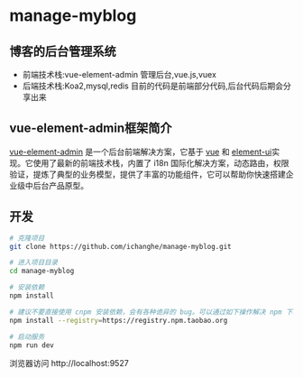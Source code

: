 # manage-myblog
## 博客的后台管理系统
- 前端技术栈:vue-element-admin 管理后台,vue.js,vuex
- 后端技术栈:Koa2,mysql,redis
目前的代码是前端部分代码,后台代码后期会分享出来
## vue-element-admin框架简介

[vue-element-admin](https://panjiachen.github.io/vue-element-admin-site/zh/) 是一个后台前端解决方案，它基于 [vue](https://github.com/vuejs/vue) 和 [element-ui](https://github.com/ElemeFE/element)实现。它使用了最新的前端技术栈，内置了 i18n 国际化解决方案，动态路由，权限验证，提炼了典型的业务模型，提供了丰富的功能组件，它可以帮助你快速搭建企业级中后台产品原型。


## 开发

```bash
# 克隆项目
git clone https://github.com/ichanghe/manage-myblog.git

# 进入项目目录
cd manage-myblog

# 安装依赖
npm install

# 建议不要直接使用 cnpm 安装依赖，会有各种诡异的 bug。可以通过如下操作解决 npm 下载速度慢的问题
npm install --registry=https://registry.npm.taobao.org

# 启动服务
npm run dev
```

浏览器访问 http://localhost:9527
